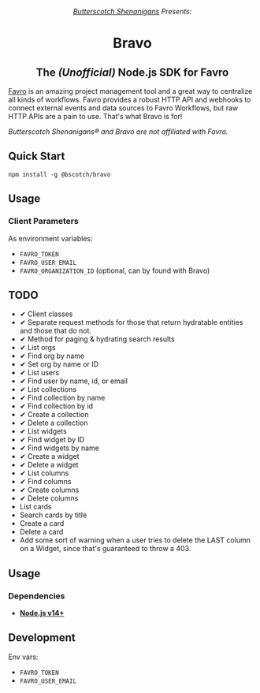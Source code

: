 <p align="center"><i><a href="https://www.bscotch.net">Butterscotch Shenanigans</a> Presents:</i></p>

<h1 align="center"> Bravo</h1>
<h2 align="center">The <i>(Unofficial)</i> Node.js SDK for Favro</h2>

[Favro](https://www.favro.com/) is an amazing project management tool
and a great way to centralize all kinds of workflows. Favro provides a
robust HTTP API and webhooks to connect external events and data sources
to Favro Workflows, but raw HTTP APIs are a pain to use. That's what Bravo
is for!

_Butterscotch Shenanigans&reg; and Bravo are not affiliated with Favro._

## Quick Start

`npm install -g @bscotch/bravo`

## Usage

### Client Parameters

As environment variables:

- `FAVRO_TOKEN`
- `FAVRO_USER_EMAIL`
- `FAVRO_ORGANIZATION_ID` (optional, can by found with Bravo)

## TODO

- ✔ Client classes
- ✔ Separate request methods for those that
  return hydratable entities and those that
  do not.
- ✔ Method for paging & hydrating search results
- ✔ List orgs
- ✔ Find org by name
- ✔ Set org by name or ID
- ✔ List users
- ✔ Find user by name, id, or email
- ✔ List collections
- ✔ Find collection by name
- ✔ Find collection by id
- ✔ Create a collection
- ✔ Delete a collection
- ✔ List widgets
- ✔ Find widget by ID
- ✔ Find widgets by name
- ✔ Create a widget
- ✔ Delete a widget
- ✔ List columns
- ✔ Find columns
- ✔ Create columns
- ✔ Delete columns
- List cards
- Search cards by title
- Create a card
- Delete a card
- Add some sort of warning when a user tries to delete the LAST column on a Widget, since that's guaranteed to throw a 403.

## Usage

### Dependencies

- [**Node.js v14+**](https://nodejs.org/)

## Development

Env vars:

- `FAVRO_TOKEN`
- `FAVRO_USER_EMAIL`
